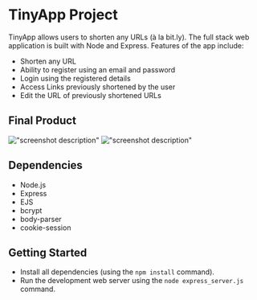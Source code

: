 # TinyApp Project

TinyApp allows users to shorten any URLs (à la bit.ly). The full stack web application is built with Node and Express. Features of the app include:
- Shorten any URL
- Ability to register using an email and password
- Login using the registered details
- Access Links previously shortened by the user
- Edit the URL of previously shortened URLs

## Final Product

!["screenshot description"](#)
!["screenshot description"](#)

## Dependencies

- Node.js
- Express
- EJS
- bcrypt
- body-parser
- cookie-session

## Getting Started

- Install all dependencies (using the `npm install` command).
- Run the development web server using the `node express_server.js` command.